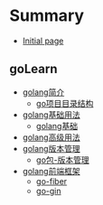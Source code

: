 # Summary

* [Initial page](README.md)

## goLearn
* [golang简介]()
  * [go项目目录结构](./goLearn/golang-project-dir.md)
* [golang基础用法]()
  * [golang基础](./goLearn/golang.md)
* [golang高级用法]()
* [golang版本管理]()
  * [go包-版本管理](./goLearn/golang-pkg-manage-dep.md)
* [golang前端框架]()
  * [go-fiber](./goLearn/golang-web-fiber.md)
  * [go-gin](./goLearn/golang-web-gin.cn.md)


